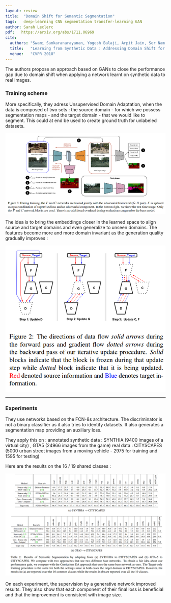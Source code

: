 ```yaml
---
layout: review
title:  "Domain Shift for Semantic Segmentation"
tags:   deep-learning CNN segmentation transfer-learning GAN
author: Sarah Leclerc
pdf:   https://arxiv.org/abs/1711.06969
cite:
  authors: "Swami Sankaranarayanan, Yogesh Balaji, Arpit Jain, Ser Nam Lim, Rama Chellapa"
  title:   "Learning from Synthetic Data : Addressing Domain Shift for Semantic Segmentation"
  venue:   "CVPR 2018"
---
```



The authors propose an approach based on GANs to close the performance gap due to domain shift when applying a network learnt on synthetic data to real images.

### Training scheme

More specifically, they adress Unsupervised Domain Adaptation, when the data is composed of two sets : the source domain - for which we possess segmentation maps - and the target domain - that we would like to segment. This could at end be used to create ground truth for unlabeled datasets.

![](/deep-learning/images/domain-shift/scheme.png)

The idea is to bring the embeddings closer in the learned space to align source and target domains and even generalize to unseen domains. The features become more and more domain invariant as the generation quality gradually improves :

![](/deep-learning/images/domain-shift/iter.png)

---

### Experiments

They use networks based on the FCN-8s architecture. The discriminator is not a binary classifier as it also tries to identify datasets. It also generates a segmentation map providing an auxiliary loss.

They apply this  on :
annotated synthetic data : SYNTHIA (9400 images of a virtual city) , GTA5 (24966 images from the game)
real data : CITYSCAPES (5000 urban street images from a moving vehicle - 2975 for training and 1595 for testing)

Here are the results on the 16 / 19 shared classes :

![](/deep-learning/images/domain-shift/res.png)

On each experiment, the supervision by a generative network improved results. They also show that each component of their final loss is beneficial and that the improvement is consistent with image size.
